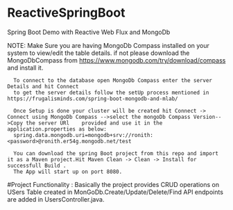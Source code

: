 # ReactiveSpringBoot
Spring Boot Demo with Reactive Web Flux and MongoDb

NOTE: Make Sure you are having MongoDb Compass installed on your system to view/edit the table details.
      if not please download the MongoDbCompass from https://www.mongodb.com/try/download/compass and install it.
      
      To connect to the database open MongoDb Compass enter the server Details and hit Connect
      to get the server details follow the setUp process mentioned in https://frugalisminds.com/spring-boot-mongodb-and-mlab/
      
      Once Setup is done your cluster will be created hit Connect -> Connect using MongoDb Compass -->select the mongoDb Compass Version-->Copy the server URl    provided and use it in the application.properties as below:
      spring.data.mongodb.uri=mongodb+srv://ronith:<password>@ronith.er54g.mongodb.net/test
      
      You can download the spring Boot project from this repo and import it as a Maven project.Hit Maven Clean -> Clean -> Install for successfull Build .
      The App will start up on port 8080.
     
     
 #Project Functionality : Basically the project provides CRUD operations on USers Table created in MonGoDb.Create/Update/Delete/Find API endpoints are added in UsersController.java. 
      
      
      
      
      
      
